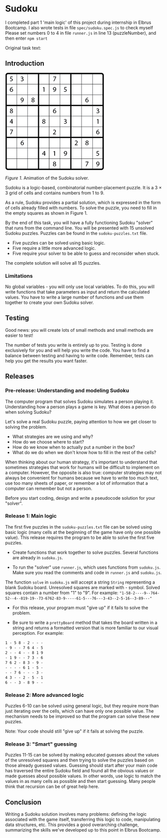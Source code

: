 # Sudoku

I completed part 1 'main logic' of this project during internship in Elbrus Bootcamp.
I also wrote tests in file `spec/sudoku.spec.js` to check myself
Please set numbers 0 to 4 in file `runner.js` in line 13 (puzzleNumber), and then enter `npm start` 

Original task text:

## Introduction

![Sudoku solver animation](readme-assets/sequence.gif)

*Figure 1*. Animation of the Sudoku solver.

Sudoku is a logic-based, combinatorial number-placement puzzle. It is a 3 × 3 grid of cells and contains numbers from 1 to 9.

As a rule, Sudoku provides a partial solution, which is expressed in the form of cells already filled with numbers. To solve the puzzle, you need to fill in the empty squares as shown in Figure 1.

By the end of this task, you will have a fully functioning Sudoku "solver" that runs from the command line. You will be presented with 15 unsolved Sudoku puzzles. Puzzles can be found in the  `sudoku-puzzles.txt` file.

* Five puzzles can be solved using basic logic.
* Five require a little more advanced logic.
* Five require your solver to be able to guess and reconsider when stuck.

The complete solution will solve all 15 puzzles.

### Limitations

No global variables - you will only use local variables. To do this, you will write functions that take parameters as input and return the calculated values. You have to write a large number of functions and use them together to create your own Sudoku solver.

## Testing

Good news: you will create lots of small methods and small methods are easier to test!

The number of tests you write is entirely up to you. Testing is done exclusively for you and will help you write the code. You have to find a balance between testing and having to write code. Remember, tests can help you get the results you want faster. 

## Releases

### Pre-release: Understanding and modeling Sudoku

The computer program that solves Sudoku simulates a person playing it. Understanding how a person plays a game is key. What does a person do when solving Sudoku?

Let's solve a real Sudoku puzzle, paying attention to how we get closer to solving the problem.

- What strategies are we using and why?
- How do we choose where to start?
- How do we know when to actually put a number in the box?
- What do we do when we don't know how to fill in the rest of the cells?

When thinking about our human strategy, it's important to understand that sometimes strategies that work for humans will be difficult to implement on a computer. However, the opposite is also true: computer strategies may not always be convenient for humans because we have to write too much text, use too many sheets of paper, or remember a lot of information that a computer can remember but not a person.

Before you start coding, design and write a pseudocode solution for your "solver".

### Release 1: Main logic

The first five puzzles in the `sudoku-puzzles.txt` file can be solved using basic logic (many cells at the beginning of the game have only one possible value). This release requires the program to be able to solve the first five puzzles. 

- Create functions that work together to solve puzzles. Several functions are already in `sudoku.js`.

- To run the "solver" use `runner.js`, which uses functions from `sudoku.js`. Make sure you read the comments and code in `runner.js` and `sudoku.js`.

The function `solve` in `sudoku.js` will accept a string `String` representing a blank Sudoku board. Unresolved squares are marked with - symbol. Solved squares contain a number from "1" to "9". For example:   `"1-58-2----9--764-52--4--819-19--73-6762-83-9-----61-5---76---3-43--2-5-16--3-89---"`

- For this release, your program must "give up" if it fails to solve the problem.

- Be sure to write a `prettyBoard` method that takes the board written in a string and returns a formatted version that is more familiar to our visual perception. For example:

```
1 - 5 8 - 2 - - -
- 9 - - 7 6 4 - 5
2 - - 4 - - 8 1 9
- 1 9 - - 7 3 - 6
7 6 2 - 8 3 - 9 -
- - - - 6 1 - 5 -
- - 7 6 - - - 3 -
4 3 - - 2 - 5 - 1
6 - - 3 - 8 9 - -
```
### Release 2: More advanced logic

Puzzles 6-10 can be solved using general logic, but they require more than just iterating over the cells, which can have only one possible value. The mechanism needs to be improved so that the program can solve these new puzzles.

Note: Your code should still "give up" if it fails at solving the puzzle.

### Release 3: "Smart" guessing

Puzzles 11-15 can be solved by making educated guesses about the values ​​of the unresolved squares and then trying to solve the puzzles based on those already guessed values. Guessing should start after your main code has traversed the entire Sudoku field and found all the obvious values or made guesses about possible values. In other words, use logic to match the values ​​in as many cells as possible and then start guessing. Many people think that recursion can be of great help here.

## Conclusion

Writing a Sudoku solution involves many problems: defining the logic associated with the game itself, transferring this logic to code, manipulating data structures, etc. This provides a good overarching challenge, summarizing the skills we've developed up to this point in Elbrus Bootcamp.
